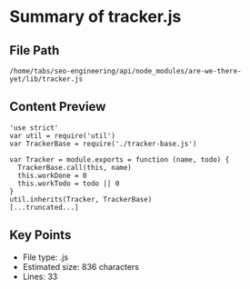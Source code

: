 # Summary of tracker.js
  
## File Path
`/home/tabs/seo-engineering/api/node_modules/are-we-there-yet/lib/tracker.js`

## Content Preview
```
'use strict'
var util = require('util')
var TrackerBase = require('./tracker-base.js')

var Tracker = module.exports = function (name, todo) {
  TrackerBase.call(this, name)
  this.workDone = 0
  this.workTodo = todo || 0
}
util.inherits(Tracker, TrackerBase)
[...truncated...]
```

## Key Points
- File type: .js
- Estimated size: 836 characters
- Lines: 33
